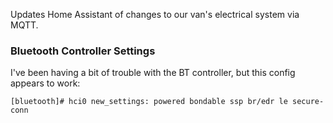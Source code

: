 Updates Home Assistant of changes to our van's electrical system via MQTT.

### Bluetooth Controller Settings

I've been having a bit of trouble with the BT controller, but this config
appears to work:

```
[bluetooth]# hci0 new_settings: powered bondable ssp br/edr le secure-conn
```
